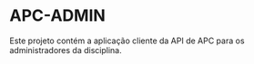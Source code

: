 # APC-ADMIN

Este projeto contém a aplicação cliente da API de APC para os administradores da disciplina.